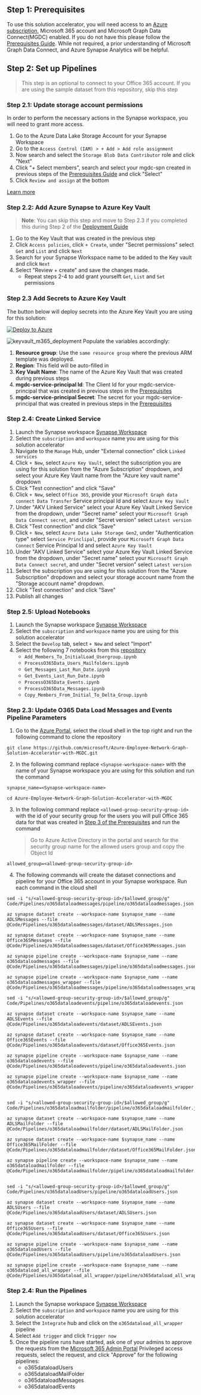 ## Step 1: Prerequisites 
To use this solution accelerator, you will need access to an [Azure subscription](https://azure.microsoft.com/free/), Microsoft 365 account and Microsoft Graph Data Connect(MGDC) enabled. If you do not have this please follow the [Prerequisites Guide](./Prerequisites.md). While not required, a prior understanding of Microsoft Graph Data Connect, and Azure Synapse Analytics will be helpful.

## Step 2: Set up Pipelines
> This step is an optional to connect to your Office 365 account. If you are using the sample dataset from this repository, skip this step

### Step 2.1: Update storage account permissions 
In order to perform the necessary actions in the Synapse workspace, you will need to grant more access.
1. Go to the Azure Data Lake Storage Account for your Synapse Workspace
2. Go to the `Access Control (IAM) > + Add > Add role assignment` 
3. Now search and select the `Storage Blob Data Contributor` role and click "Next" 
4. Click "+ Select members", search and select your mgdc-spn created in previous steps of the [Prerequisites Guide](./Prerequisites.md) and click "Select" 
5. Click `Review and assign` at the bottom

[Learn more](https://docs.microsoft.com/azure/synapse-analytics/security/how-to-set-up-access-control)


### Step 2.2: Add Azure Synapse to Azure Key Vault 
> **Note**: You can skip this step and move to Step 2.3 if you completed this during Step 2 of the [Deployment Guide](./Deployment.md)

1. Go to the Key Vault that was created in the previous step 
2. Click `Access policies`, click `+ Create`, under "Secret permissions" select `Get` and `List` and click `Next`
3. Search for your Synapse Workspace name to be added to the Key vault and click `Next` 
4. Select "Review + create" and save the changes made.
    * Repeat steps 2-4 to add grant yourselft `Get`, `List` and `Set` permissions 

### Step 2.3 Add Secrets to Azure Key Vault
The button below will deploy secrets into the Azure Key Vault you are using for this solution:

[![Deploy to Azure](https://aka.ms/deploytoazurebutton)](https://portal.azure.com/#create/Microsoft.Template/uri/https%3A%2F%2Fraw.githubusercontent.com%2Fmicrosoft%2FAzure-Employee-Network-Graph-Solution-Accelerator-with-MGDC%2Fmain%2FDeployment%2Fdeploykeyvaultm365.json)

![keyvault_m365_deployment](./img/DeployKeyVault_M365.png "Deploy Key Vault M365")
Populate the variables accordingly:
1. **Resource group**: Use the `same resource group` where the previous ARM template was deployed.
2. **Region**: This field will be auto-filled in 
3. **Key Vault Name**: The name of the Azure Key Vault that was created during previous steps
4. **mgdc-service-principal Id**: The Client Id for your mgdc-service-principal that was created in previous steps in the [Prerequisites](./Prerequisites.md)
5. **mgdc-service-principal Secret**: The secret for your mgdc-service-principal that was created in previous steps in the [Prerequisites](./Prerequisites.md)

### Step 2.4: Create Linked Service 
1. Launch the Synapse workspace [Synapse Workspace](https://ms.web.azuresynapse.net/)
2. Select the `subscription` and `workspace` name you are using for this solution accelerator
3. Navigate to the `Manage` Hub, under "External connection" click `Linked services`
4. Click `+ New`, select `Azure Key Vault`, select the subscription you are using for this solution from the "Azure Subscription" dropdown, and select your Azure Key Vault name from the "Azure key vault name" dropdown
5. Click "Test connection" and click "Save"
6. Click `+ New`, select `Office 365`, provide your `Microsoft Graph data connect Data Transfer` Service principal Id and select `Azure Key Vault`
7. Under "AKV Linked Service" select your Azure Key Vault Linked Service from the dropdown, under "Secret name" select your `Microsoft Graph Data Connect secret`, and under "Secret version" select `Latest version`
8. Click "Test connection" and click "Save" 
9. Click `+ New`, select `Azure Data Lake Storage Gen2`, under "Authentication type" select `Service Princlipal`, provide your `Microsoft Graph Data Connect` Service Principal Id and select `Azure Key Vault`
10. Under "AKV Linked Service" select your Azure Key Vault Linked Service from the dropdown, under "Secret name" select your `Microsoft Graph Data Connect secret`, and under "Secret version" select `Latest version`
11. Select the subscription you are using for this solution from the "Azure Subscription" dropdown and select your storage account name from the "Storage account name" dropdown. 
12. Click "Test connection" and click "Save"
13. Publish all changes

### Step 2.5: Upload Notebooks 
1. Launch the Synapse workspace [Synapse Workspace](https://ms.web.azuresynapse.net/)
2. Select the `subscription` and `workspace` name you are using for this solution accelerator
3. Select the `Develop` tab, select `+ New`  and select "Import"
4. Select the following 7 notebooks from this [repository](./code/notebooks)
    * `Add_Members_To_InitialLoad_Usergroup.ipynb`
    * `ProcessO365Data_Users_Mailfolders.ipynb`
    * `Get_Messages_Last_Run_Date.ipynb`
    * `Get_Events_Last_Run_Date.ipynb`
    * `ProcessO365Data_Events.ipynb`
    * `ProcessO365Data_Messages.ipynb`
    * `Copy_Members_From_Initial_To_Delta_Group.ipynb`

### Step 2.3: Update O365 Data Load Messages and Events Pipeline Parameters 

1. Go to the [Azure Portal](portal.azure.com), select the cloud shell in the top right and run the following command to clone the repository 

```
git clone https://github.com/microsoft/Azure-Employee-Network-Graph-Solution-Accelerator-with-MGDC.git
```
2. In the following command replace `<Synapse-workspace-name>` with the name of your Synapse workspace you are using for this solution and run the command
```
synapse_name=<Synapse-workspace-name>

cd Azure-Employee-Network-Graph-Solution-Accelerator-with-MGDC
```

3. In the following command replace `<allowed-group-security-group-id>` with the id of your security group for the users you will pull Office 365 data for that was created in [Step 3 of the Prerequisites](./Prerequisites.md) and run the command 
    > Go to Azure Active Directory in the portal and search for the security group name for the allowed users group and copy the Object Id
```
allowed_group=<allowed-group-security-group-id>
```

4. The following commands will create the dataset connections and pipeline for your Office 365 account in your Synapse workspace. Run each command in the cloud shell 

```
sed -i "s/<allowed-group-security-group-id>/$allowed_group/g" Code/Pipelines/o365dataloadmessages/pipeline/o365dataloadmessages.json 

az synapse dataset create --workspace-name $synapse_name --name ADLSMessages --file @Code/Pipelines/o365dataloadmessages/dataset/ADLSMessages.json

az synapse dataset create --workspace-name $synapse_name --name Office365Messages --file @Code/Pipelines/o365dataloadmessages/dataset/Office365Messages.json

az synapse pipeline create --workspace-name $synapse_name --name o365dataloadmessages --file @Code/Pipelines/o365dataloadmessages/pipeline/o365dataloadmessages.json

az synapse pipeline create --workspace-name $synapse_name --name o365dataloadmessages_wrapper --file @Code/Pipelines/o365dataloadmessages/pipeline/o365dataloadmessages_wrapper.json

sed -i "s/<allowed-group-security-group-id>/$allowed_group/g" Code/Pipelines/o365dataloadevents/pipeline/o365dataloadevents.json 

az synapse dataset create --workspace-name $synapse_name --name ADLSEvents --file @Code/Pipelines/o365dataloadevents/dataset/ADLSEvents.json

az synapse dataset create --workspace-name $synapse_name --name Office365Events --file @Code/Pipelines/o365dataloadevents/dataset/Office365Events.json

az synapse pipeline create --workspace-name $synapse_name --name o365dataloadevents --file @Code/Pipelines/o365dataloadevents/pipeline/o365dataloadevents.json

az synapse pipeline create --workspace-name $synapse_name --name o365dataloadevents_wrapper --file @Code/Pipelines/o365dataloadevents/pipeline/o365dataloadevents_wrapper.json


sed -i "s/<allowed-group-security-group-id>/$allowed_group/g" Code/Pipelines/o365dataloadmailfolder/pipeline/o365dataloadmailfolder.json 

az synapse dataset create --workspace-name $synapse_name --name ADLSMailFolder --file @Code/Pipelines/o365dataloadmailfolder/dataset/ADLSMailFolder.json

az synapse dataset create --workspace-name $synapse_name --name Office365MailFolder --file @Code/Pipelines/o365dataloadmailfolder/dataset/Office365MailFolder.json

az synapse pipeline create --workspace-name $synapse_name --name o365dataloadmailfolder --file @Code/Pipelines/o365dataloadmailfolder/pipeline/o365dataloadmailfolder.json


sed -i "s/<allowed-group-security-group-id>/$allowed_group/g" Code/Pipelines/o365dataloadUsers/pipeline/o365dataloadUsers.json 

az synapse dataset create --workspace-name $synapse_name --name ADLSUsers --file @Code/Pipelines/o365dataloadUsers/dataset/ADLSUsers.json

az synapse dataset create --workspace-name $synapse_name --name Office365Users --file @Code/Pipelines/o365dataloadUsers/dataset/Office365Users.json

az synapse pipeline create --workspace-name $synapse_name --name o365dataloadUsers --file @Code/Pipelines/o365dataloadUsers/pipeline/o365dataloadUsers.json

az synapse pipeline create --workspace-name $synapse_name --name o365dataload_all_wrapper --file @Code/Pipelines/o365dataload_all_wrapper/pipeline/o365dataload_all_wrapper.json
```

### Step 2.4: Run the Pipelines 
1. Launch the Synapse workspace [Synapse Workspace](https://ms.web.azuresynapse.net/)
2. Select the `subscription` and `workspace` name you are using for this solution accelerator
3. Select the `Integrate` hub and click on the `o365dataload_all_wrapper` pipeline
4. Select `Add trigger` and click `Trigger now`
6. Once the pipeline runs have started, ask one of your admins to approve the requests from the [Microsoft 365 Admin Portal](https://portal.office.com/adminportal/home#/Settings/PrivilegedAccess) Privileged access requests, select the request, and click "Approve" for the following pipelines: 
    * o365dataloadUsers
    * o365dataloadMailFolder
    * o365dataloadMessages
    * o365dataloadEvents
